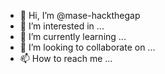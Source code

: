- 👋 Hi, I’m @mase-hackthegap
- 👀 I’m interested in ...
- 🌱 I’m currently learning ...
- 💞️ I’m looking to collaborate on ...
- 📫 How to reach me ...

<!---
mase-hackthegap/mase-hackthegap is a ✨ special ✨ repository because its `README.md` (this file) appears on your GitHub profile.
You can click the Preview link to take a look at your changes.
--->
